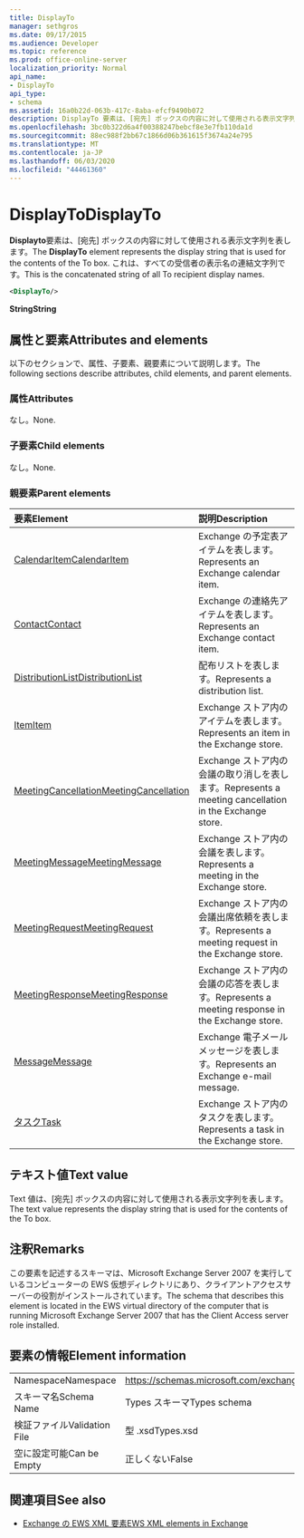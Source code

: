 ```yaml
---
title: DisplayTo
manager: sethgros
ms.date: 09/17/2015
ms.audience: Developer
ms.topic: reference
ms.prod: office-online-server
localization_priority: Normal
api_name:
- DisplayTo
api_type:
- schema
ms.assetid: 16a0b22d-063b-417c-8aba-efcf9490b072
description: DisplayTo 要素は、[宛先] ボックスの内容に対して使用される表示文字列を表します。 これは、すべての受信者の表示名の連結文字列です。
ms.openlocfilehash: 3bc0b322d6a4f00388247bebcf8e3e7fb110da1d
ms.sourcegitcommit: 88ec988f2bb67c1866d06b361615f3674a24e795
ms.translationtype: MT
ms.contentlocale: ja-JP
ms.lasthandoff: 06/03/2020
ms.locfileid: "44461360"
---
```

# <a name="displayto"></a><span data-ttu-id="77103-104">DisplayTo</span><span class="sxs-lookup"><span data-stu-id="77103-104">DisplayTo</span></span>

<span data-ttu-id="77103-105">**Displayto**要素は、[宛先] ボックスの内容に対して使用される表示文字列を表します。</span><span class="sxs-lookup"><span data-stu-id="77103-105">The **DisplayTo** element represents the display string that is used for the contents of the To box.</span></span> <span data-ttu-id="77103-106">これは、すべての受信者の表示名の連結文字列です。</span><span class="sxs-lookup"><span data-stu-id="77103-106">This is the concatenated string of all To recipient display names.</span></span> 
  
```xml
<DisplayTo/>
```

 <span data-ttu-id="77103-107">**String**</span><span class="sxs-lookup"><span data-stu-id="77103-107">**String**</span></span>
## <a name="attributes-and-elements"></a><span data-ttu-id="77103-108">属性と要素</span><span class="sxs-lookup"><span data-stu-id="77103-108">Attributes and elements</span></span>

<span data-ttu-id="77103-109">以下のセクションで、属性、子要素、親要素について説明します。</span><span class="sxs-lookup"><span data-stu-id="77103-109">The following sections describe attributes, child elements, and parent elements.</span></span>
  
### <a name="attributes"></a><span data-ttu-id="77103-110">属性</span><span class="sxs-lookup"><span data-stu-id="77103-110">Attributes</span></span>

<span data-ttu-id="77103-111">なし。</span><span class="sxs-lookup"><span data-stu-id="77103-111">None.</span></span>
  
### <a name="child-elements"></a><span data-ttu-id="77103-112">子要素</span><span class="sxs-lookup"><span data-stu-id="77103-112">Child elements</span></span>

<span data-ttu-id="77103-113">なし。</span><span class="sxs-lookup"><span data-stu-id="77103-113">None.</span></span>
  
### <a name="parent-elements"></a><span data-ttu-id="77103-114">親要素</span><span class="sxs-lookup"><span data-stu-id="77103-114">Parent elements</span></span>

|<span data-ttu-id="77103-115">**要素**</span><span class="sxs-lookup"><span data-stu-id="77103-115">**Element**</span></span>|<span data-ttu-id="77103-116">**説明**</span><span class="sxs-lookup"><span data-stu-id="77103-116">**Description**</span></span>|
|:-----|:-----|
|[<span data-ttu-id="77103-117">CalendarItem</span><span class="sxs-lookup"><span data-stu-id="77103-117">CalendarItem</span></span>](calendaritem.md) <br/> |<span data-ttu-id="77103-118">Exchange の予定表アイテムを表します。</span><span class="sxs-lookup"><span data-stu-id="77103-118">Represents an Exchange calendar item.</span></span>  <br/> |
|[<span data-ttu-id="77103-119">Contact</span><span class="sxs-lookup"><span data-stu-id="77103-119">Contact</span></span>](contact.md) <br/> |<span data-ttu-id="77103-120">Exchange の連絡先アイテムを表します。</span><span class="sxs-lookup"><span data-stu-id="77103-120">Represents an Exchange contact item.</span></span>  <br/> |
|[<span data-ttu-id="77103-121">DistributionList</span><span class="sxs-lookup"><span data-stu-id="77103-121">DistributionList</span></span>](distributionlist.md) <br/> |<span data-ttu-id="77103-122">配布リストを表します。</span><span class="sxs-lookup"><span data-stu-id="77103-122">Represents a distribution list.</span></span>  <br/> |
|[<span data-ttu-id="77103-123">Item</span><span class="sxs-lookup"><span data-stu-id="77103-123">Item</span></span>](item.md) <br/> |<span data-ttu-id="77103-124">Exchange ストア内のアイテムを表します。</span><span class="sxs-lookup"><span data-stu-id="77103-124">Represents an item in the Exchange store.</span></span>  <br/> |
|[<span data-ttu-id="77103-125">MeetingCancellation</span><span class="sxs-lookup"><span data-stu-id="77103-125">MeetingCancellation</span></span>](meetingcancellation.md) <br/> |<span data-ttu-id="77103-126">Exchange ストア内の会議の取り消しを表します。</span><span class="sxs-lookup"><span data-stu-id="77103-126">Represents a meeting cancellation in the Exchange store.</span></span>  <br/> |
|[<span data-ttu-id="77103-127">MeetingMessage</span><span class="sxs-lookup"><span data-stu-id="77103-127">MeetingMessage</span></span>](meetingmessage.md) <br/> |<span data-ttu-id="77103-128">Exchange ストア内の会議を表します。</span><span class="sxs-lookup"><span data-stu-id="77103-128">Represents a meeting in the Exchange store.</span></span>  <br/> |
|[<span data-ttu-id="77103-129">MeetingRequest</span><span class="sxs-lookup"><span data-stu-id="77103-129">MeetingRequest</span></span>](meetingrequest.md) <br/> |<span data-ttu-id="77103-130">Exchange ストア内の会議出席依頼を表します。</span><span class="sxs-lookup"><span data-stu-id="77103-130">Represents a meeting request in the Exchange store.</span></span>  <br/> |
|[<span data-ttu-id="77103-131">MeetingResponse</span><span class="sxs-lookup"><span data-stu-id="77103-131">MeetingResponse</span></span>](meetingresponse.md) <br/> |<span data-ttu-id="77103-132">Exchange ストア内の会議の応答を表します。</span><span class="sxs-lookup"><span data-stu-id="77103-132">Represents a meeting response in the Exchange store.</span></span>  <br/> |
|[<span data-ttu-id="77103-133">Message</span><span class="sxs-lookup"><span data-stu-id="77103-133">Message</span></span>](message-ex15websvcsotherref.md) <br/> |<span data-ttu-id="77103-134">Exchange 電子メールメッセージを表します。</span><span class="sxs-lookup"><span data-stu-id="77103-134">Represents an Exchange e-mail message.</span></span>  <br/> |
|[<span data-ttu-id="77103-135">タスク</span><span class="sxs-lookup"><span data-stu-id="77103-135">Task</span></span>](task.md) <br/> |<span data-ttu-id="77103-136">Exchange ストア内のタスクを表します。</span><span class="sxs-lookup"><span data-stu-id="77103-136">Represents a task in the Exchange store.</span></span>  <br/> |
   
## <a name="text-value"></a><span data-ttu-id="77103-137">テキスト値</span><span class="sxs-lookup"><span data-stu-id="77103-137">Text value</span></span>

<span data-ttu-id="77103-138">Text 値は、[宛先] ボックスの内容に対して使用される表示文字列を表します。</span><span class="sxs-lookup"><span data-stu-id="77103-138">The text value represents the display string that is used for the contents of the To box.</span></span>
  
## <a name="remarks"></a><span data-ttu-id="77103-139">注釈</span><span class="sxs-lookup"><span data-stu-id="77103-139">Remarks</span></span>

<span data-ttu-id="77103-140">この要素を記述するスキーマは、Microsoft Exchange Server 2007 を実行しているコンピューターの EWS 仮想ディレクトリにあり、クライアントアクセスサーバーの役割がインストールされています。</span><span class="sxs-lookup"><span data-stu-id="77103-140">The schema that describes this element is located in the EWS virtual directory of the computer that is running Microsoft Exchange Server 2007 that has the Client Access server role installed.</span></span>
  
## <a name="element-information"></a><span data-ttu-id="77103-141">要素の情報</span><span class="sxs-lookup"><span data-stu-id="77103-141">Element information</span></span>

|||
|:-----|:-----|
|<span data-ttu-id="77103-142">Namespace</span><span class="sxs-lookup"><span data-stu-id="77103-142">Namespace</span></span>  <br/> |https://schemas.microsoft.com/exchange/services/2006/types  <br/> |
|<span data-ttu-id="77103-143">スキーマ名</span><span class="sxs-lookup"><span data-stu-id="77103-143">Schema Name</span></span>  <br/> |<span data-ttu-id="77103-144">Types スキーマ</span><span class="sxs-lookup"><span data-stu-id="77103-144">Types schema</span></span>  <br/> |
|<span data-ttu-id="77103-145">検証ファイル</span><span class="sxs-lookup"><span data-stu-id="77103-145">Validation File</span></span>  <br/> |<span data-ttu-id="77103-146">型 .xsd</span><span class="sxs-lookup"><span data-stu-id="77103-146">Types.xsd</span></span>  <br/> |
|<span data-ttu-id="77103-147">空に設定可能</span><span class="sxs-lookup"><span data-stu-id="77103-147">Can be Empty</span></span>  <br/> |<span data-ttu-id="77103-148">正しくない</span><span class="sxs-lookup"><span data-stu-id="77103-148">False</span></span>  <br/> |
   
## <a name="see-also"></a><span data-ttu-id="77103-149">関連項目</span><span class="sxs-lookup"><span data-stu-id="77103-149">See also</span></span>

- [<span data-ttu-id="77103-150">Exchange の EWS XML 要素</span><span class="sxs-lookup"><span data-stu-id="77103-150">EWS XML elements in Exchange</span></span>](ews-xml-elements-in-exchange.md)

